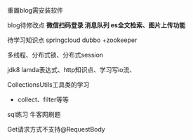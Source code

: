 重置blog需安装软件 

blog待修改点 **微信扫码登录 消息队列 es全文检索、图片上传功能**


待学习知识点 springcloud dubbo +zookeeper 

多线程、分布式锁、分布式session

jdk8 lamda表达式、http知识点、学习写io流、

CollectionsUtils工具类的学习
- collect、filter等等


sql练习 牛客网刷题



Get请求方式不支持@RequestBody